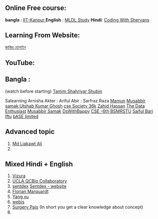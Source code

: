 
## Online Free course:
 **bangla** : [ IIT-Kanpur ](https://nptel.ac.in/courses/106105247)
 **English** : [MLDL Study](https://www.mldl.study/)
 **Hindi**: [Coding With Sheryans](https://www.youtube.com/watch?v=1L420xXpDTg)

## Learning From Website:
[জাকির হোসাইন](https://jakir.me/category/machine-learning/)


## YouTube: 
## Bangla : 
[](https://www.youtube.com/watch?v=bHp4JCfd5sI&list=PLjdvEeuRWuAIAkyX0sX8fRT4PKKHP--L4)(watch before starting)
[Tamim Shahriyar Shubin](https://www.youtube.com/watch?v=_kd1q-FTFv0&list=PLym69wpbTIIGPSHdojUzb3szqZ-e4oMI3)

Salearning [](https://www.youtube.com/@salearningschool-shopforso8963)
Arnisha Akter   : [](https://www.youtube.com/@mohosinatarnisha2931/playlists)
Ariful Abir :[](https://www.youtube.com/@arifulabir9363/playlists)
Sarfraz Raza[](https://www.youtube.com/@SarfrazRazaOfficial/playlists)
 [Mamun](https://www.youtube.com/@MamunTech/playlists)
 [Musabbir samak ](https://www.youtube.com/watch?v=Ckb8FF6IJAg&list=PLSFSbFK2Zr7EfmdB_NbLEXsH4BYld72GY)
 [Utshab Kumar Ghosh](https://www.youtube.com/watch?v=FWzsirIYB94&list=PL8fwLZ3a6azf4oVffUWpS8-5sTInZfMhu)
 [cse Society 36k](https://www.youtube.com/@csesociety9400/playlists)
 [Zahid Hassan](https://www.youtube.com/@zahidhossen3134/playlists)
 [The Data Enthusiast](https://www.youtube.com/@TheDataEnthusiast/playlists)
 [Musabbir Samak](https://www.youtube.com/@musabbirsammak/playlists)
 [DsWithBappy](https://www.youtube.com/@dswithbappy/playlists)
 [CSE -6th BSMRSTU](https://www.youtube.com/@cse6th-bsmrstu368/playlists)
 [Saiful Bari Iftu](https://www.youtube.com/@saifulbariiftu/playlists)
 [bASE limited](https://www.youtube.com/@baselimited443/playlists)
 
 
 ## Advanced topic
 1. [Md Liakawt Ali](https://www.youtube.com/watch?v=zsuoQPPLjug&list=PL-gPMfK-bku5AJwL3LLwz7Xcq6_DOTe-T&index=12)
 2. 
 


## Mixed Hindi + English
1. [Vizura](https://www.youtube.com/@vizuara/playlists)
2. [UCLA QCBio Collaboratory](https://www.youtube.com/@uclaqcbiocollaboratory3691/playlists)
3. [sentdex](https://www.youtube.com/@sentdex/playlists) [Sentdex - website](https://nnfs.io/neural_network_animations)
4. [Florian Marquardt](https://www.youtube.com/@florian_marquardt_physics/streams)
5. [Yang xu](https://www.youtube.com/@innerfirexy/search?query=CS596)
6. [webis](https://www.youtube.com/@webis/playlists)
7. [Surgery Pais](https://www.youtube.com/watch?v=jZYziHw5SAU&list=PLWL87aJW5Y--YMBUgw4yn28_njbLMHINR) (In short you get a clear knowledge about concept)
8. 


